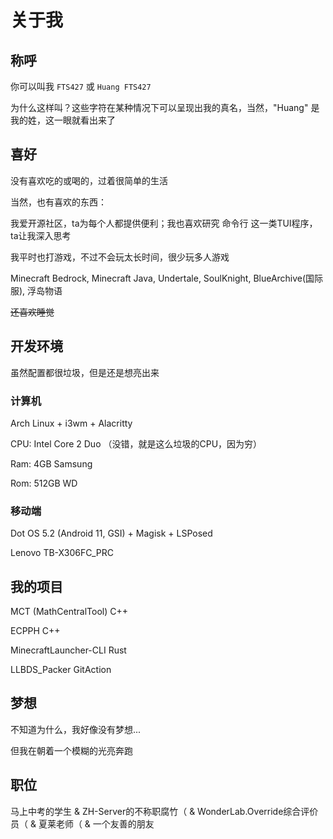# 关于我

## 称呼

你可以叫我 `FTS427` 或 `Huang FTS427`

为什么这样叫？这些字符在某种情况下可以呈现出我的真名，当然，"Huang" 是我的姓，这一眼就看出来了

## 喜好

没有喜欢吃的或喝的，过着很简单的生活

当然，也有喜欢的东西：

我爱开源社区，ta为每个人都提供便利；我也喜欢研究 命令行 这一类TUI程序，ta让我深入思考

我平时也打游戏，不过不会玩太长时间，很少玩多人游戏

Minecraft Bedrock, Minecraft Java, Undertale, SoulKnight, BlueArchive(国际服), 浮岛物语

~~还喜欢睡觉~~

## 开发环境

虽然配置都很垃圾，但是还是想亮出来

### 计算机

Arch Linux + i3wm + Alacritty

CPU: Intel Core 2 Duo （没错，就是这么垃圾的CPU，因为穷）

Ram: 4GB Samsung

Rom: 512GB WD

### 移动端

Dot OS 5.2 (Android 11, GSI) + Magisk + LSPosed

Lenovo TB-X306FC_PRC 

## 我的项目

MCT (MathCentralTool) C++

ECPPH C++

MinecraftLauncher-CLI Rust

LLBDS_Packer GitAction 

## 梦想

不知道为什么，我好像没有梦想...

但我在朝着一个模糊的光亮奔跑

## 职位

马上中考的学生 & ZH-Server的不称职腐竹（ & WonderLab.Override综合评价员（ & 夏莱老师（ & 一个友善的朋友